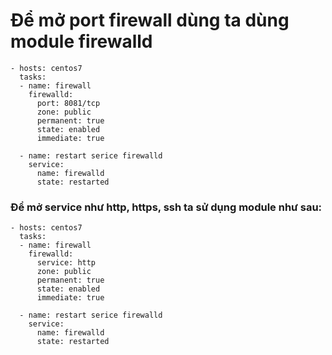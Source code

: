 # Để mở port firewall dùng ta dùng module firewalld

```
- hosts: centos7
  tasks:
  - name: firewall
    firewalld:
      port: 8081/tcp
      zone: public
      permanent: true
      state: enabled
      immediate: true

  - name: restart serice firewalld
    service:
      name: firewalld
      state: restarted

```

### Để mở service như http, https, ssh ta sử dụng module như sau:

```
- hosts: centos7
  tasks:
  - name: firewall
    firewalld:
      service: http
      zone: public
      permanent: true
      state: enabled
      immediate: true

  - name: restart serice firewalld
    service:
      name: firewalld
      state: restarted

```
